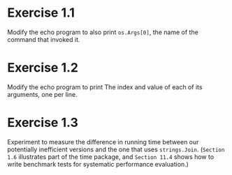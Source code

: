 # Exercise 1.1
Modify the echo program to also print ``os.Args[0]``, the name of the command that invoked it.

# Exercise 1.2
Modify the echo program to print The index and value of each of its arguments, one per line.

# Exercise 1.3
Experiment to measure the difference in running time between our potentially inefficient versions and the one that uses ``strings.Join``.
(``Section 1.6`` illustrates part of the time package, and ``Section 11.4`` shows how to write benchmark tests for systematic performance evaluation.)
